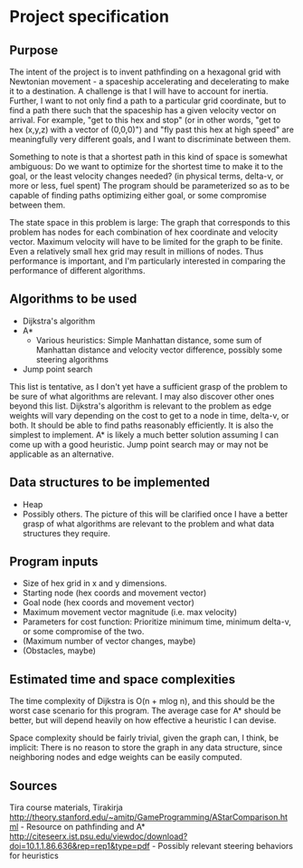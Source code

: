 # Project specification

## Purpose

The intent of the project is to invent pathfinding on a hexagonal grid with Newtonian movement - a spaceship accelerating and decelerating to make it to a destination. A challenge is that I will have to account for inertia. Further, I want to not only find a path to a particular grid coordinate, but to find a path there such that the spaceship has a given velocity vector on arrival. For example, "get to this hex and stop" (or in other words, "get to hex (x,y,z) with a vector of (0,0,0)") and "fly past this hex at high speed" are meaningfully very different goals, and I want to discriminate between them. 

Something to note is that a shortest path in this kind of space is somewhat ambiguous: Do we want to optimize for the shortest time to make it to the goal, or the least velocity changes needed? (in physical terms, delta-v, or more or less, fuel spent) The program should be parameterized so as to be capable of finding paths optimizing either goal, or some compromise between them.

The state space in this problem is large: The graph that corresponds to this problem has nodes for each combination of hex coordinate and velocity vector. Maximum velocity will have to be limited for the graph to be finite. Even a relatively small hex grid may result in millions of nodes. Thus performance is important, and I'm particularly interested in comparing the performance of different algorithms.

## Algorithms to be used

- Dijkstra's algorithm
- A*
  - Various heuristics: Simple Manhattan distance, some sum of Manhattan distance and velocity vector difference, possibly some steering algorithms
- Jump point search
 
This list is tentative, as I don't yet have a sufficient grasp of the problem to be sure of what algorithms are relevant. I may also discover other ones beyond this list.
Dijkstra's algorithm is relevant to the problem as edge weights will vary depending on the cost to get to a node in time, delta-v, or both. It should be able to find paths reasonably efficiently. It is also the simplest to implement. A* is likely a much better solution assuming I can come up with a good heuristic. Jump point search may or may not be applicable as an alternative. 
  
## Data structures to be implemented
- Heap
- Possibly others. The picture of this will be clarified once I have a better grasp of what algorithms are relevant to the problem and what data structures they require.

## Program inputs
- Size of hex grid in x and y dimensions.
- Starting node (hex coords and movement vector)
- Goal node (hex coords and movement vector)
- Maximum movement vector magnitude (i.e. max velocity)
- Parameters for cost function: Prioritize minimum time, minimum delta-v, or some compromise of the two.
- (Maximum number of vector changes, maybe)
- (Obstacles, maybe)

## Estimated time and space complexities

The time complexity of Dijkstra is O(n + mlog n), and this should be the worst case scenario for this program. The average case for A* should be better, but will depend heavily on how effective a heuristic I can devise.

Space complexity should be fairly trivial, given the graph can, I think, be implicit: There is no reason to store the graph in any data structure, since neighboring nodes and edge weights can be easily computed.

## Sources
Tira course materials, Tirakirja
http://theory.stanford.edu/~amitp/GameProgramming/AStarComparison.html - Resource on pathfinding and A*
http://citeseerx.ist.psu.edu/viewdoc/download?doi=10.1.1.86.636&rep=rep1&type=pdf - Possibly relevant steering behaviors for heuristics
